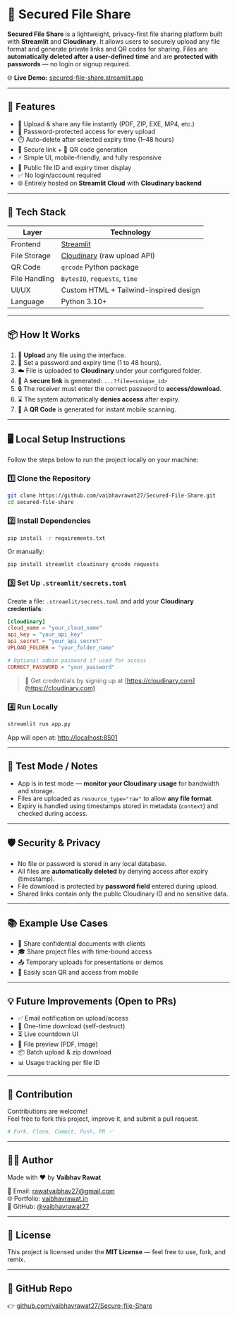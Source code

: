 # 🔐 Secured File Share

**Secured File Share** is a lightweight, privacy-first file sharing platform built with **Streamlit** and **Cloudinary**. It allows users to securely upload any file format and generate private links and QR codes for sharing. Files are **automatically deleted after a user-defined time** and are **protected with passwords** — no login or signup required.

🌐 **Live Demo:** [secured-file-share.streamlit.app](https://secured-file-share.streamlit.app/)

---

## 🚀 Features

- 📁 Upload & share any file instantly (PDF, ZIP, EXE, MP4, etc.)
- 🔐 Password-protected access for every upload
- ⏱️ Auto-delete after selected expiry time (1–48 hours)
- 🔗 Secure link + 📱 QR code generation
- ⚡ Simple UI, mobile-friendly, and fully responsive
- 🧾 Public file ID and expiry timer display
- ✅ No login/account required
- 🌐 Entirely hosted on **Streamlit Cloud** with **Cloudinary backend**

---

## 🧰 Tech Stack

| Layer      | Technology                 |
|------------|----------------------------|
| Frontend   | [Streamlit](https://streamlit.io/) |
| File Storage | [Cloudinary](https://cloudinary.com/) (raw upload API) |
| QR Code    | `qrcode` Python package    |
| File Handling | `BytesIO`, `requests`, `time` |
| UI/UX      | Custom HTML + Tailwind-inspired design |
| Language   | Python 3.10+               |

---

## 📦 How It Works

1. 🎯 **Upload** any file using the interface.
2. 🔑 Set a password and expiry time (1 to 48 hours).
3. ☁️ File is uploaded to **Cloudinary** under your configured folder.
4. 🔗 A **secure link** is generated: `...?file=<unique_id>`
5. 🔒 The receiver must enter the correct password to **access/download**.
6. ⌛ The system automatically **denies access** after expiry.
7. 📱 A **QR Code** is generated for instant mobile scanning.

---

## 🖥️ Local Setup Instructions

Follow the steps below to run the project locally on your machine:

### 1️⃣ Clone the Repository

```bash
git clone https://github.com/vaibhavrawat27/Secured-File-Share.git
cd secured-file-share
```

### 2️⃣ Install Dependencies

```bash
pip install -r requirements.txt
```

Or manually:

```bash
pip install streamlit cloudinary qrcode requests
```

### 3️⃣ Set Up `.streamlit/secrets.toml`

Create a file: `.streamlit/secrets.toml` and add your **Cloudinary credentials**:

```toml
[cloudinary]
cloud_name = "your_cloud_name"
api_key = "your_api_key"
api_secret = "your_api_secret"
UPLOAD_FOLDER = "your_folder_name"

# Optional admin password if used for access
CORRECT_PASSWORD = "your_password"
```

> 🔐 Get credentials by signing up at [https://cloudinary.com](https://cloudinary.com)

### 4️⃣ Run Locally

```bash
streamlit run app.py
```

App will open at: [http://localhost:8501](http://localhost:8501)

---

## 🧪 Test Mode / Notes

- App is in test mode — **monitor your Cloudinary usage** for bandwidth and storage.
- Files are uploaded as `resource_type="raw"` to allow **any file format**.
- Expiry is handled using timestamps stored in metadata (`context`) and checked during access.

---

## 🛡️ Security & Privacy

- No file or password is stored in any local database.
- All files are **automatically deleted** by denying access after expiry (timestamp).
- File download is protected by **password field** entered during upload.
- Shared links contain only the public Cloudinary ID and no sensitive data.

---

## 📚 Example Use Cases

- 🔐 Share confidential documents with clients
- 🎓 Share project files with time-bound access
- 📤 Temporary uploads for presentations or demos
- 📱 Easily scan QR and access from mobile

---

## 💡 Future Improvements (Open to PRs)

- ✅ Email notification on upload/access
- 🔄 One-time download (self-destruct)
- ⏳ Live countdown UI
- 🧾 File preview (PDF, image)
- 📦 Batch upload & zip download
- 📊 Usage tracking per file ID

---

## 🤝 Contribution

Contributions are welcome!  
Feel free to fork this project, improve it, and submit a pull request.

```bash
# Fork, Clone, Commit, Push, PR ✅
```

---

## 🧑‍💻 Author

Made with ❤️ by **Vaibhav Rawat**

📧 Email: [rawatvaibhav27@gmail.com](mailto:rawatvaibhav27@gmail.com)  
🌐 Portfolio: [vaibhavrawat.in](https://vaibhavrawat.in)  
🐙 GitHub: [@vaibhavrawat27](https://github.com/vaibhavrawat27)

---

## 📄 License

This project is licensed under the **MIT License** — feel free to use, fork, and remix.

---

## 🔗 GitHub Repo

👉 [github.com/vaibhavrawat27/Secure-file-Share](https://github.com/vaibhavrawat27/Secured-File-Share)
